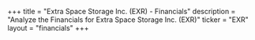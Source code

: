 +++
title = "Extra Space Storage Inc. (EXR) - Financials"
description = "Analyze the Financials for Extra Space Storage Inc. (EXR)"
ticker = "EXR"
layout = "financials"
+++

